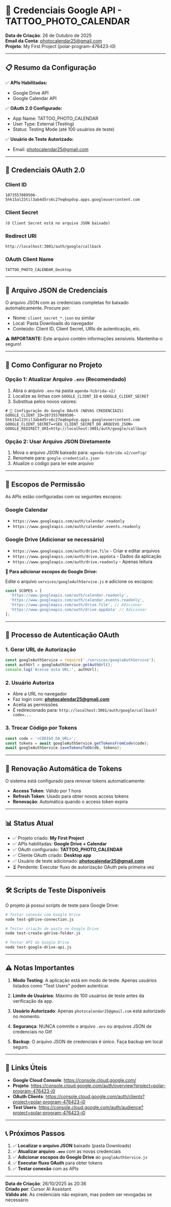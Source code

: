 # 🔐 Credenciais Google API - TATTOO_PHOTO_CALENDAR

**Data de Criação**: 26 de Outubro de 2025  
**Email da Conta**: photocalendar25@gmail.com  
**Projeto**: My First Project (polar-program-476423-i0)

---

## 📋 Resumo da Configuração

✅ **APIs Habilitadas:**
- Google Drive API
- Google Calendar API

✅ **OAuth 2.0 Configurado:**
- App Name: TATTOO_PHOTO_CALENDAR
- User Type: External (Testing)
- Status: Testing Mode (até 100 usuários de teste)

✅ **Usuário de Teste Autorizado:**
- Email: photocalendar25@gmail.com

---

## 🔑 Credenciais OAuth 2.0

### **Client ID**
```
1073557089506-5hk15al23til3ab4d5rs6c27eq6opdvp.apps.googleusercontent.com
```

### **Client Secret**
```
(O Client Secret está no arquivo JSON baixado)
```

### **Redirect URI**
```
http://localhost:3001/auth/google/callback
```

### **OAuth Client Name**
```
TATTOO_PHOTO_CALENDAR_Desktop
```

---

## 📁 Arquivo JSON de Credenciais

O arquivo JSON com as credenciais completas foi baixado automaticamente. Procure por:
- Nome: `client_secret_*.json` ou similar
- Local: Pasta Downloads do navegador
- Conteúdo: Client ID, Client Secret, URIs de autenticação, etc.

**⚠️ IMPORTANTE:** Este arquivo contém informações sensíveis. Mantenha-o seguro!

---

## 🔧 Como Configurar no Projeto

### Opção 1: Atualizar Arquivo `.env` (Recomendado)

1. Abra o arquivo `.env` na pasta `agenda-hibrida-v2/`
2. Localize as linhas com `GOOGLE_CLIENT_ID` e `GOOGLE_CLIENT_SECRET`
3. Substitua pelos novos valores:

```env
# 🔑 Configuração do Google OAuth (NOVAS CREDENCIAIS)
GOOGLE_CLIENT_ID=1073557089506-5hk15al23til3ab4d5rs6c27eq6opdvp.apps.googleusercontent.com
GOOGLE_CLIENT_SECRET=<SEU_CLIENT_SECRET_DO_ARQUIVO_JSON>
GOOGLE_REDIRECT_URI=http://localhost:3001/auth/google/callback
```

### Opção 2: Usar Arquivo JSON Diretamente

1. Mova o arquivo JSON baixado para: `agenda-hibrida-v2/config/`
2. Renomeie para: `google-credentials.json`
3. Atualize o código para ler este arquivo

---

## 🔐 Escopos de Permissão

As APIs estão configuradas com os seguintes escopos:

### Google Calendar
- `https://www.googleapis.com/auth/calendar.readonly`
- `https://www.googleapis.com/auth/calendar.events.readonly`

### Google Drive (Adicionar se necessário)
- `https://www.googleapis.com/auth/drive.file` - Criar e editar arquivos
- `https://www.googleapis.com/auth/drive.appdata` - Dados da aplicação
- `https://www.googleapis.com/auth/drive.readonly` - Apenas leitura

**📝 Para adicionar escopos do Google Drive:**

Edite o arquivo `services/googleAuthService.js` e adicione os escopos:

```javascript
const SCOPES = [
  'https://www.googleapis.com/auth/calendar.readonly',
  'https://www.googleapis.com/auth/calendar.events.readonly',
  'https://www.googleapis.com/auth/drive.file', // Adicionar
  'https://www.googleapis.com/auth/drive.appdata' // Adicionar
];
```

---

## 🚀 Processo de Autenticação OAuth

### 1. Gerar URL de Autorização
```javascript
const googleAuthService = require('./services/googleAuthService');
const authUrl = googleAuthService.getAuthUrl();
console.log('Acesse esta URL:', authUrl);
```

### 2. Usuário Autoriza
- Abre a URL no navegador
- Faz login com: **photocalendar25@gmail.com**
- Aceita as permissões
- É redirecionado para: `http://localhost:3001/auth/google/callback?code=...`

### 3. Trocar Código por Tokens
```javascript
const code = '<CÓDIGO_DA_URL>';
const tokens = await googleAuthService.getTokensFromCode(code);
await googleAuthService.saveTokensToDb(db, tokens);
```

---

## 🔄 Renovação Automática de Tokens

O sistema está configurado para renovar tokens automaticamente:

- **Access Token**: Válido por 1 hora
- **Refresh Token**: Usado para obter novos access tokens
- **Renovação**: Automática quando o access token expira

---

## 📊 Status Atual

- ✅ Projeto criado: **My First Project**
- ✅ APIs habilitadas: **Google Drive + Calendar**
- ✅ OAuth configurado: **TATTOO_PHOTO_CALENDAR**
- ✅ Cliente OAuth criado: **Desktop app**
- ✅ Usuário de teste adicionado: **photocalendar25@gmail.com**
- ⏳ Pendente: Executar fluxo de autorização OAuth pela primeira vez

---

## 🛠️ Scripts de Teste Disponíveis

O projeto já possui scripts de teste para Google Drive:

```bash
# Testar conexão com Google Drive
node test-gdrive-connection.js

# Testar criação de pasta no Google Drive
node test-create-gdrive-folder.js

# Testar API do Google Drive
node test-google-drive-api.js
```

---

## ⚠️ Notas Importantes

1. **Modo Testing**: A aplicação está em modo de teste. Apenas usuários listados como "Test Users" podem autenticar.

2. **Limite de Usuários**: Máximo de 100 usuários de teste antes da verificação da app.

3. **Usuário Autorizado**: Apenas `photocalendar25@gmail.com` está autorizado no momento.

4. **Segurança**: NUNCA commite o arquivo `.env` ou arquivos JSON de credenciais no Git!

5. **Backup**: O arquivo JSON de credenciais é único. Faça backup em local seguro.

---

## 🔗 Links Úteis

- **Google Cloud Console**: https://console.cloud.google.com/
- **Projeto**: https://console.cloud.google.com/auth/overview?project=polar-program-476423-i0
- **OAuth Clients**: https://console.cloud.google.com/auth/clients?project=polar-program-476423-i0
- **Test Users**: https://console.cloud.google.com/auth/audience?project=polar-program-476423-i0

---

## 📞 Próximos Passos

1. ✅ **Localizar o arquivo JSON** baixado (pasta Downloads)
2. ✅ **Atualizar arquivo `.env`** com as novas credenciais
3. ✅ **Adicionar escopos do Google Drive** ao `googleAuthService.js`
4. ✅ **Executar fluxo OAuth** para obter tokens
5. ✅ **Testar conexão** com as APIs

---

**Data de Criação**: 26/10/2025 às 20:36  
**Criado por**: Cursor AI Assistant  
**Válido até**: As credenciais não expiram, mas podem ser revogadas se necessário

